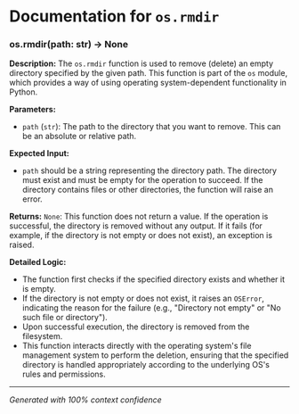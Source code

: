 # Documentation for `os.rmdir`

### os.rmdir(path: str) -> None

**Description:**
The `os.rmdir` function is used to remove (delete) an empty directory specified by the given path. This function is part of the `os` module, which provides a way of using operating system-dependent functionality in Python.

**Parameters:**
- `path` (`str`): The path to the directory that you want to remove. This can be an absolute or relative path.

**Expected Input:**
- `path` should be a string representing the directory path. The directory must exist and must be empty for the operation to succeed. If the directory contains files or other directories, the function will raise an error.

**Returns:**
`None`: This function does not return a value. If the operation is successful, the directory is removed without any output. If it fails (for example, if the directory is not empty or does not exist), an exception is raised.

**Detailed Logic:**
- The function first checks if the specified directory exists and whether it is empty. 
- If the directory is not empty or does not exist, it raises an `OSError`, indicating the reason for the failure (e.g., "Directory not empty" or "No such file or directory").
- Upon successful execution, the directory is removed from the filesystem.
- This function interacts directly with the operating system's file management system to perform the deletion, ensuring that the specified directory is handled appropriately according to the underlying OS's rules and permissions.

---
*Generated with 100% context confidence*
